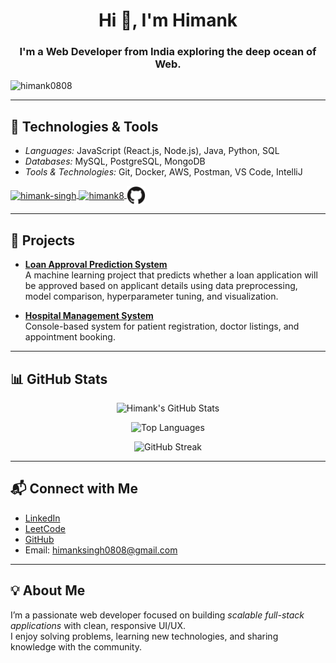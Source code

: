 <h1 align="center">Hi 👋, I'm Himank</h1>
<h3 align="center">I'm a Web Developer from India exploring the deep ocean of Web.</h3>

<p align="left"> <img src="https://komarev.com/ghpvc/?username=himank0808&label=Profile%20views&color=0e75b6&style=flat" alt="himank0808" /> </p>

---

## 🔧 Technologies & Tools

- *Languages:* JavaScript (React.js, Node.js), Java, Python, SQL  
- *Databases:* MySQL, PostgreSQL, MongoDB  
- *Tools & Technologies:* Git, Docker, AWS, Postman, VS Code, IntelliJ  

<p align="left">
  <a href="https://linkedin.com/in/himank-singh" target="blank">
    <img align="center" src="https://raw.githubusercontent.com/rahuldkjain/github-profile-readme-generator/master/src/images/icons/Social/linked-in-alt.svg" alt="himank-singh" height="30" width="40" />
  </a>
  <a href="https://www.leetcode.com/himank8" target="blank">
    <img align="center" src="https://raw.githubusercontent.com/rahuldkjain/github-profile-readme-generator/master/src/images/icons/Social/leet-code.svg" alt="himank8" height="30" width="40" />
  </a>
  <a href="https://github.com/Himank0808" target="blank">
    <img align="center" src="https://raw.githubusercontent.com/devicons/devicon/master/icons/github/github-original.svg" alt="github" width="30" height="30"/>
  </a>
</p>

---

## 🚀 Projects

- **[Loan Approval Prediction System](https://github.com/Himank0808/Loan-Approval-Prediction-ML)**  
   A machine learning project that predicts whether a loan application will be approved based on applicant details using data preprocessing, model comparison,                   hyperparameter tuning, and visualization.

- **[Hospital Management System](https://github.com/Himank0808/Hospital-Management-System-)**  
  Console-based system for patient registration, doctor listings, and appointment booking.

---

## 📊 GitHub Stats

<p align="center">
  <img src="https://github-readme-stats.vercel.app/api?username=Himank0808&show_icons=true&theme=radical" alt="Himank's GitHub Stats" />
</p>

<p align="center">
  <img src="https://github-readme-stats.vercel.app/api/top-langs/?username=Himank0808&layout=compact&theme=radical" alt="Top Languages" />
</p>

<p align="center">
  <img src="https://github-readme-streak-stats.herokuapp.com/?user=Himank0808&theme=radical" alt="GitHub Streak" />
</p>

---

## 📬 Connect with Me

- [LinkedIn](https://linkedin.com/in/himank-singh)  
- [LeetCode](https://www.leetcode.com/himank8)  
- [GitHub](https://github.com/Himank0808)  
- Email: himanksingh0808@gmail.com

---

## 💡 About Me

I’m a passionate web developer focused on building *scalable full-stack applications* with clean, responsive UI/UX.  
I enjoy solving problems, learning new technologies, and sharing knowledge with the community.
